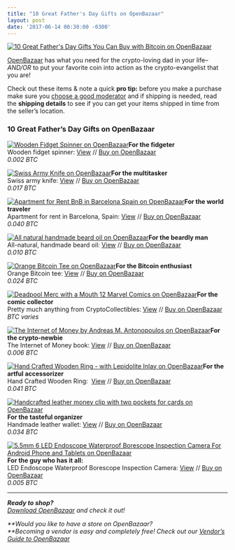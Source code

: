 ```yaml
---
title: "10 Great Father's Day Gifts on OpenBazaar" 
layout: post
date: '2017-06-14 00:30:00 -0300'
---
```

        
[![10 Great Father's Day Gifts You Can Buy with Bitcoin on OpenBazaar](https://blog.openbazaar.org/wp-content/uploads/2017/06/10-Great-Fathers-Day-Gifts-You-Can-Buy-with-Bitcoin-on-OpenBazaar.png)](https://blog.openbazaar.org/wp-content/uploads/2017/06/10-Great-Fathers-Day-Gifts-You-Can-Buy-with-Bitcoin-on-OpenBazaar.png)

[OpenBazaar](https://openbazaar.org) has what you need for the crypto-loving dad in your life–_AND/OR_ to put your favorite coin into action as the crypto-evangelist that you are!

Check out these items & note a quick **pro tip:** before you make a purchase make sure you [choose a good moderator](https://blog.openbazaar.org/how-to-choose-a-good-moderator-on-openbazaar/#.WFGf9qIrKV4) and if shipping is needed, read the **shipping details** to see if you can get your items shipped in time from the seller’s location.

### 10 Great Father’s Day Gifts on OpenBazaar

[![Wooden Fidget Spinner on OpenBazaar](https://blog.openbazaar.org/wp-content/uploads/2017/06/Wooden-Fidget-Spinner.png)](https://duosear.ch/@downtothewood/listing/fa9c52a844f2861abc4afdcf5768b7a6a6eb6ca8)**For the fidgeter**  
Wooden fidget spinner: [View](https://duosear.ch/@downtothewood/listing/fa9c52a844f2861abc4afdcf5768b7a6a6eb6ca8) // [Buy on OpenBazaar  
](ob://b053546caec866a8eb1d7968e899e8a98ce724dc/listing/fa9c52a844f2861abc4afdcf5768b7a6a6eb6ca8)_0.002 BTC_

[![Swiss Army Knife on OpenBazaar](https://blog.openbazaar.org/wp-content/uploads/2017/06/Swiss-Army-Knife.png)](https://duosear.ch/c74e2615b0053ea1bd0579c0656bc3e4bd453c7b/listing/8307cb57307ce82addd3993cc49707428e8e55f0)**For the multitasker**  
Swiss army knife: [View](https://duosear.ch/c74e2615b0053ea1bd0579c0656bc3e4bd453c7b/listing/8307cb57307ce82addd3993cc49707428e8e55f0) // [Buy on OpenBazaar  
](ob://c74e2615b0053ea1bd0579c0656bc3e4bd453c7b/listing/8307cb57307ce82addd3993cc49707428e8e55f0)_0.017 BTC_

[![Apartment for Rent BnB in Barcelona Spain on OpenBazaar](https://blog.openbazaar.org/wp-content/uploads/2017/06/Apartment-for-Rent-BnB-in-Barcelona-Spain-on-OpenBazaar.png)](https://duosear.ch/@enBarcelona/listing/d9a093c91a6518fe03ce79404f9454daf65179a7)**For the world traveler**  
Apartment for rent in Barcelona, Spain: [View](https://duosear.ch/@enBarcelona/listing/d9a093c91a6518fe03ce79404f9454daf65179a7) // [Buy on OpenBazaar  
](ob://1e5cc523e6c580586630d3d2bc129eea6631c670/listing/d9a093c91a6518fe03ce79404f9454daf65179a7)_0.040 BTC_

[![All natural handmade beard oil on OpenBazaar](https://blog.openbazaar.org/wp-content/uploads/2017/06/Handmade-Natural-Beard-Oil-on-OpenBazaar.png)](https://duosear.ch/2116c648c89cec7c99bbb9bc7ad6294e8a50d768/listing/e971f24a3777547704fd6b62f74303c2d4f8cd31)**For the beardly man**  
All-natural, handmade beard oil: [View](https://duosear.ch/2116c648c89cec7c99bbb9bc7ad6294e8a50d768/listing/e971f24a3777547704fd6b62f74303c2d4f8cd31) // [Buy on OpenBazaar  
](ob://2116c648c89cec7c99bbb9bc7ad6294e8a50d768/listing/e971f24a3777547704fd6b62f74303c2d4f8cd31)_0.010 BTC_

[![Orange Bitcoin Tee on OpenBazaar](https://blog.openbazaar.org/wp-content/uploads/2016/12/Orange-Bitcoin-Tee-on-OpenBazaar-150x150.jpg)](https://duosear.ch/@TheBitcoinStore/listing/3503bc109b83d3e9ef4ab3e22dd82095eb8e982a)**For the Bitcoin enthusiast**  
Orange Bitcoin tee: [View](https://duosear.ch/@TheBitcoinStore/listing/3503bc109b83d3e9ef4ab3e22dd82095eb8e982a) // [Buy on OpenBazaar  
](ob://8d4d764da095f4d6afdcf79278cf1083a90c73ef/listing/3503bc109b83d3e9ef4ab3e22dd82095eb8e982a)_0.024 BTC_

[![Deadpool Merc with a Mouth 12 Marvel Comics on OpenBazaar](https://blog.openbazaar.org/wp-content/uploads/2017/06/Deadpool-Merc-with-a-Mouth-12-Marvel-Comics-on-OpenBazaar.png)](https://duosear.ch/8326633947d7a4b0d304bc459385596da3a2fbc8/listing/1ab0ea9f32b0e769b858e7861d34cffd32d37d35)**For the comic collector**  
Pretty much anything from CryptoCollectibles: [View](https://duosear.ch/@crypto_collectibles) // [Buy on OpenBazaar  
](ob://338cbc37c0293a55c8cef68e790ae270f46e7d18)_BTC varies_

[![The Internet of Money by Andreas M. Antonopoulos on OpenBazaar](https://blog.openbazaar.org/wp-content/uploads/2017/06/The-Internet-of-Money-by-Andreas-M.-Antonopoulos-on-OpenBazaar.png)](https://duosear.ch/efece349f9830a6d6167c3bbc6ed3ce855277a8f/listing/974a62586f0e48c53b7c19592f9ceb64a4b08e84)**For the crypto-newbie**  
The Internet of Money book: [View](https://duosear.ch/efece349f9830a6d6167c3bbc6ed3ce855277a8f/listing/974a62586f0e48c53b7c19592f9ceb64a4b08e84) // [Buy on OpenBazaar  
](ob://efece349f9830a6d6167c3bbc6ed3ce855277a8f/listing/974a62586f0e48c53b7c19592f9ceb64a4b08e84)_0.006 BTC_

[![Hand Crafted Wooden Ring - with Lepidolite Inlay on OpenBazaar](https://blog.openbazaar.org/wp-content/uploads/2017/06/Hand-Crafted-Wooden-Ring-with-Lepidolite-Inlay-on-OpenBazaar.png)](https://duosear.ch/efece349f9830a6d6167c3bbc6ed3ce855277a8f/listing/974a62586f0e48c53b7c19592f9ceb64a4b08e84)**For the artful accessorizer**  
Hand Crafted Wooden Ring:  [View](https://duosear.ch/@rabfulton/listing/f796f5d2291bf48b4c2516294571fcf48776f1cc) // [Buy on OpenBazaar  
](ob://2b7e910da0312a1cf94882230c5f186c6ffced2c/listing/f796f5d2291bf48b4c2516294571fcf48776f1cc)_0.041 BTC_

[![Handcrafted leather money clip with two pockets for cards on OpenBazaar](https://blog.openbazaar.org/wp-content/uploads/2017/06/Handcrafted-leather-money-clip-with-two-pockets-for-cards-.png)](https://duosear.ch/@sbauer/listing/f5c8206affc5c319c4ed3070bd6fe2fa3bf39338)**For the tasteful organizer**  
Handmade leather wallet: [View](https://duosear.ch/@sbauer/listing/f5c8206affc5c319c4ed3070bd6fe2fa3bf39338) // [Buy on OpenBazaar  
](ob://7284b968e31ae8866e779beb94e13b618bc48683/listing/f5c8206affc5c319c4ed3070bd6fe2fa3bf39338)_0.034 BTC_

[![5.5mm 6 LED Endoscope Waterproof Borescope Inspection Camera For Android Phone and Tablets on OpenBazaar](https://blog.openbazaar.org/wp-content/uploads/2017/06/5.5mm-6-LED-Endoscope-Waterproof-Borescope-Inspection-Camera-For-Android-Phone-and-Tablets-on-OpenBazaar.png)](https://duosear.ch/457a23b70bc2a28c33a6f18c9135863d8ac477ff/listing/8be28fc8a35df2934a2a2bebb3b4e58b58838180)**For the guy who has it all:**  
LED Endoscope Waterproof Borescope Inspection Camera: [View](https://duosear.ch/457a23b70bc2a28c33a6f18c9135863d8ac477ff/listing/8be28fc8a35df2934a2a2bebb3b4e58b58838180) // [Buy on OpenBazaar  
](ob://457a23b70bc2a28c33a6f18c9135863d8ac477ff/listing/8be28fc8a35df2934a2a2bebb3b4e58b58838180)_0.005 BTC_

* * *

_**Ready to shop?**_  
_[Download OpenBazaar](https://openbazaar.org/download) and check it out!_

_**Would you like to have a store on OpenBazaar?  
**Becoming a vendor is easy and completely free! Check out our [Vendor’s Guide to OpenBazaar](https://blog.openbazaar.org/vendors-guide-to-openbazaar/)_